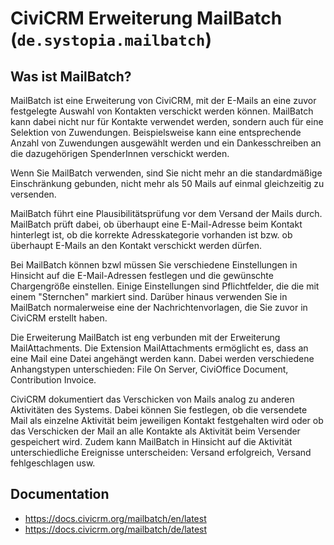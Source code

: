 # CiviCRM Erweiterung MailBatch (`de.systopia.mailbatch`)

## Was ist MailBatch?

MailBatch ist eine Erweiterung von CiviCRM, mit der E-Mails an eine zuvor festgelegte Auswahl von Kontakten verschickt werden können. MailBatch kann dabei nicht nur für Kontakte verwendet werden, sondern auch für eine Selektion von Zuwendungen. Beispielsweise kann eine entsprechende Anzahl von Zuwendungen ausgewählt werden und ein Dankesschreiben an die dazugehörigen SpenderInnen verschickt werden.

Wenn Sie MailBatch verwenden, sind Sie nicht mehr an die standardmäßige Einschränkung gebunden, nicht mehr als 50 Mails auf einmal gleichzeitig zu versenden.

MailBatch führt eine Plausibilitätsprüfung vor dem Versand der Mails durch. MailBatch prüft dabei, ob überhaupt eine E-Mail-Adresse beim Kontakt hinterlegt ist, ob die korrekte Adresskategorie vorhanden ist bzw. ob überhaupt E-Mails an den Kontakt verschickt werden dürfen. 

Bei MailBatch können bzwl müssen Sie verschiedene Einstellungen in Hinsicht auf die E-Mail-Adressen festlegen und die gewünschte Chargengröße einstellen. Einige Einstellungen sind Pflichtfelder, die die mit einem "Sternchen" markiert sind. Darüber hinaus verwenden Sie in MailBatch normalerweise eine der Nachrichtenvorlagen, die Sie zuvor in CiviCRM erstellt haben. 

Die Erweiterung MailBatch ist eng verbunden mit der Erweiterung MailAttachments. Die Extension MailAttachments ermöglicht es, dass an eine Mail eine Datei angehängt werden kann. Dabei werden verschiedene Anhangstypen unterschieden: File On Server, CiviOffice Document, Contribution Invoice.

CiviCRM dokumentiert das Verschicken von Mails analog zu anderen Aktivitäten des Systems. Dabei können Sie festlegen, ob die versendete Mail als einzelne Aktivität beim jeweiligen Kontakt festgehalten wird oder ob das Verschicken der Mail an alle Kontakte als Aktivität beim Versender gespeichert wird. Zudem kann MailBatch in Hinsicht auf die Aktivität unterschiedliche Ereignisse unterscheiden: Versand erfolgreich, Versand fehlgeschlagen usw. 


## Documentation
- https://docs.civicrm.org/mailbatch/en/latest
- https://docs.civicrm.org/mailbatch/de/latest


